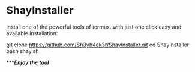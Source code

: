 # ShayInstaller
Install one of the powerful tools of termux..with just one click easy and available 
Installation:

git clone https://github.com/Sh3yh4ck3r/ShayInstaller.git
cd ShayInstaller
bash shay.sh

   ************Enjoy the tool*********
